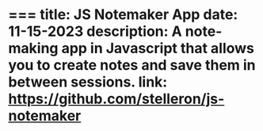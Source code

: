 === 
title: JS Notemaker App
date: 11-15-2023
description: A note-making app in Javascript that allows you to create notes and save them in between sessions.
link: https://github.com/stelleron/js-notemaker
=== 